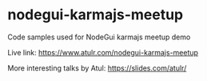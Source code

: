 # nodegui-karmajs-meetup

Code samples used for NodeGui karmajs meetup demo

Live link: https://www.atulr.com/nodegui-karmajs-meetup


More interesting talks by Atul: https://slides.com/atulr/
